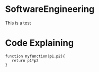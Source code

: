 # SoftwareEngineering
This is a test
# Code Explaining
``` 
function myfunction(p1.p2){
   return p1*p2
}
``` 
